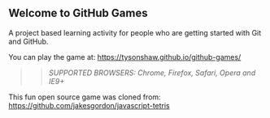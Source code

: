 ## Welcome to GitHub Games

A project based learning activity for people who are getting started with Git and GitHub.

You can play the game at: https://tysonshaw.github.io/github-games/

>> _*SUPPORTED BROWSERS*: Chrome, Firefox, Safari, Opera and IE9+_

This fun open source game was cloned from: https://github.com/jakesgordon/javascript-tetris
